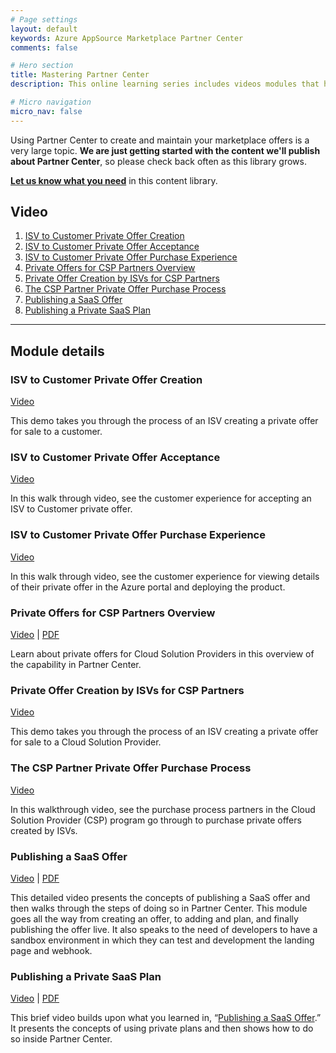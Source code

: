 ```yaml
---
# Page settings
layout: default
keywords: Azure AppSource Marketplace Partner Center
comments: false

# Hero section
title: Mastering Partner Center
description: This online learning series includes videos modules that help speed your time to publishing your offer on the Microsoft marketplace. If you are building an offer for the marketplace this learning series is for you.

# Micro navigation
micro_nav: false
---
```


Using Partner Center to create and maintain your marketplace offers is a very large topic. **We are just getting started with the content we'll publish about Partner Center**, so please check back often as this library grows.

**[Let us know what you need](https://forms.office.com/r/0gCrzhSMkw)** in this content library.

## Video

<!-- no toc -->
1. [ISV to Customer Private Offer Creation](#isv-to-customer-private-offer-creation)
2. [ISV to Customer Private Offer Acceptance](#isv-to-customer-private-offer-acceptance)
3. [ISV to Customer Private Offer Purchase Experience](#isv-to-customer-private-offer-purchase-experience)
4. [Private Offers for CSP Partners Overview](#private-offers-for-csp-partners-overview)
5. [Private Offer Creation by ISVs for CSP Partners](#private-offer-creation-by-isvs-for-csp-partners)
6. [The CSP Partner Private Offer Purchase Process](#the-csp-partner-private-offer-purchase-process)
7. [Publishing a SaaS Offer](#publishing-a-saas-offer)
8. [Publishing a Private SaaS Plan](#publishing-a-private-saas-plan)


---

## Module details

### ISV to Customer Private Offer Creation

[Video](https://youtu.be/M_h8g5_5K90)

This demo takes you through the process of an ISV creating a private offer for sale to a customer.

### ISV to Customer Private Offer Acceptance

[Video](https://youtu.be/l2zhmDqtB4U)

In this walk through video, see the customer experience for accepting an ISV to Customer private offer.

### ISV to Customer Private Offer Purchase Experience

[Video](https://youtu.be/vm1MNZhK028)

In this walk through video, see the customer experience for viewing details of their private offer in the Azure portal and deploying the product.

### Private Offers for CSP Partners Overview

[Video](https://youtu.be/UYOsdTPiPnQ) | [PDF](pdfs/2.0-csp-private-offer-overview.pdf)

Learn about private offers for Cloud Solution Providers in this overview of the capability in Partner Center.

### Private Offer Creation by ISVs for CSP Partners

[Video](https://youtu.be/rwp8eDfmYb8)

This demo takes you through the process of an ISV creating a private offer for sale to a Cloud Solution Provider. 

### The CSP Partner Private Offer Purchase Process

[Video](https://youtu.be/_Zqphs6ZG6A)

In this walkthrough video, see the purchase process partners in the Cloud Solution Provider (CSP) program go through to purchase private offers created by ISVs.

### Publishing a SaaS Offer

[Video](https://youtu.be/AnZDa0Z1z8I) | [PDF](../saas/pdfs//03.1-Publishing-a-SaaS-Offer.pdf)

This detailed video presents the concepts of publishing a SaaS offer and then walks through the steps of doing so in Partner Center. This module goes all the way from creating an offer, to adding and plan, and finally publishing the offer live. It also speaks to the need of developers to have a sandbox environment in which they can test and development the landing page and webhook.

### Publishing a Private SaaS Plan

[Video](https://youtu.be/67E7LPL_aic) | [PDF](../saas/pdfs/03.2-Publishing-Private-SaaS-Plan.pdf)

This brief video builds upon what you learned in, “[Publishing a SaaS Offer](#publishing-a-saas-offer).” It presents the concepts of using private plans and then shows how to do so inside Partner Center.

